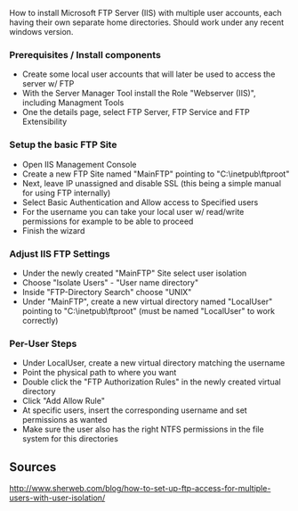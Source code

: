 How to install Microsoft FTP Server (IIS) with multiple user accounts, each having their own separate home directories. Should work under any recent windows version.

### Prerequisites / Install components

* Create some local user accounts that will later be used to access the server w/ FTP
* With the Server Manager Tool install the Role "Webserver (IIS)", including Managment Tools
* One the details page, select FTP Server, FTP Service and FTP Extensibility

### Setup the basic FTP Site

* Open IIS Management Console
* Create a new FTP Site named "MainFTP" pointing to "C:\inetpub\ftproot"
* Next, leave IP unassigned and disable SSL (this being a simple manual for using FTP internally)
* Select Basic Authentication and Allow access to Specified users
* For the username you can take your local user w/ read/write permissions for example to be able to proceed
* Finish the wizard

### Adjust IIS FTP Settings

* Under the newly created "MainFTP" Site select user isolation
* Choose "Isolate Users" - "User name directory"
* Inside "FTP-Directory Search" choose "UNIX"
* Under "MainFTP", create a new virtual directory named "LocalUser" pointing to "C:\inetpub\ftproot" (must be named "LocalUser" to work correctly)

### Per-User Steps

* Under LocalUser, create a new virtual directory matching the username
* Point the physical path to where you want
* Double click the "FTP Authorization Rules" in the newly created virtual directory
* Click "Add Allow Rule"
* At specific users, insert the corresponding username and set permissions as wanted
* Make sure the user also has the right NTFS permissions in the file system for this directories

## Sources

http://www.sherweb.com/blog/how-to-set-up-ftp-access-for-multiple-users-with-user-isolation/

